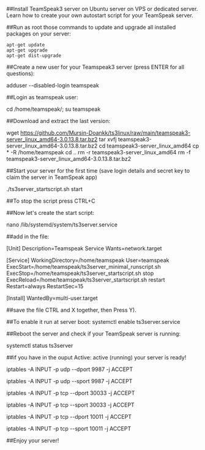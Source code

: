 ##Install TeamSpeak3 server on Ubuntu server on VPS or dedicated server. Learn how to create your own autostart script for your TeamSpeak server.

##Run as root those commands to update and upgrade all installed packages on your server:
```
apt-get update
apt-get upgrade
apt-get dist-upgrade
```
##Create a new user for your Teamspeak3 server (press ENTER for all questions):

adduser --disabled-login teamspeak

##Login as teamspeak user:

cd /home/teamspeak/; su teamspeak

##Download and extract the last version:

wget https://github.com/Mursin-Doankk/ts3linux/raw/main/teamspeak3-server_linux_amd64-3.0.13.8.tar.bz2
tar xvfj teamspeak3-server_linux_amd64-3.0.13.8.tar.bz2
cd teamspeak3-server_linux_amd64
cp * -R /home/teamspeak
cd ..
rm -r teamspeak3-server_linux_amd64
rm -f teamspeak3-server_linux_amd64-3.0.13.8.tar.bz2

##Start your server for the first time (save login details and secret key to claim the server in TeamSpeak app)

./ts3server_startscript.sh start

##To stop the script press CTRL+C

##Now let's create the start script:

nano /lib/systemd/system/ts3server.service

##add in the file:

[Unit]
Description=Teamspeak Service
Wants=network.target

[Service]
WorkingDirectory=/home/teamspeak
User=teamspeak
ExecStart=/home/teamspeak/ts3server_minimal_runscript.sh
ExecStop=/home/teamspeak/ts3server_startscript.sh stop
ExecReload=/home/teamspeak/ts3server_startscript.sh restart
Restart=always
RestartSec=15

[Install]
WantedBy=multi-user.target

##save the file  CTRL and X together, then Press Y).

##To enable it run at server boot:
systemctl enable ts3server.service

##Reboot the server and check if your TeamSpeak server is running:

systemctl status ts3server

##if you have in the ouput Active: active (running) your server is ready!

iptables -A INPUT -p udp --dport 9987 -j ACCEPT

iptables -A INPUT -p udp --sport 9987 -j ACCEPT

iptables -A INPUT -p tcp --dport 30033 -j ACCEPT

iptables -A INPUT -p tcp --sport 30033 -j ACCEPT

iptables -A INPUT -p tcp --dport 10011 -j ACCEPT

iptables -A INPUT -p tcp --sport 10011 -j ACCEPT

##Enjoy your server!
